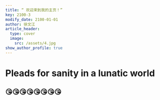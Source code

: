 ```yaml
---
title: “ 欢迎来到我的主页！”   
key: 2100-3
modify_date: 2100-01-01
author: 徐文江
article_header:
  type: cover
  image:
    src: /assets/4.jpg
show_author_profile: true
---
```


# Pleads for sanity in a lunatic world         

## :kissing_heart::kissing_heart::kissing_heart::kissing_heart::kissing_heart::kissing_heart::kissing_heart::kissing_heart: